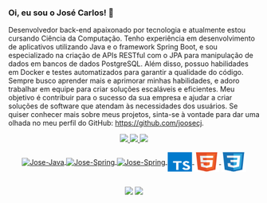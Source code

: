 ### Oi, eu sou o José Carlos!  👋

Desenvolvedor back-end apaixonado por tecnologia e atualmente estou cursando Ciência da Computação.
Tenho experiência em desenvolvimento de aplicativos utilizando Java e o framework Spring Boot, e sou especializado na criação de APIs RESTful com o JPA para manipulação de dados em bancos de dados PostgreSQL. Além disso, possuo habilidades em Docker e testes automatizados para garantir a qualidade do código. 
Sempre busco aprender mais e aprimorar minhas habilidades, e adoro trabalhar em equipe para criar soluções escaláveis e eficientes. Meu objetivo é contribuir para o sucesso da sua empresa e ajudar a criar soluções de software que atendam às necessidades dos usuários. Se quiser conhecer mais sobre meus projetos, sinta-se à vontade para dar uma olhada no meu perfil do GitHub: https://github.com/joosecj.


<div align="center">
  <a href="https://github.com/joosecj">
  <img height="180em" src="https://github-readme-stats-git-masterrstaa-rickstaa.vercel.app/api?username=joosecj&show_icons=true&theme=dracula&include_all_commits=true&count_private=true"/>
  <img height="180em" src="https://github-readme-stats-git-masterrstaa-rickstaa.vercel.app/api/top-langs/?username=joosecj&layout=compact&langs_count=7&theme=dracula"/>
   <img height="180em" src="https://github-readme-streak-stats.herokuapp.com?user=joosecj&theme=dracula"/>
</div>

<div align="center" style="display: inline_block"><br>
  <img align="center" alt="Jose-Java" height="40" width="50" src="https://cdn.jsdelivr.net/gh/devicons/devicon/icons/java/java-original.svg">
  <img align="center" alt="Jose-Spring" height="40" width="50" src="https://cdn.jsdelivr.net/gh/devicons/devicon/icons/spring/spring-original-wordmark.svg" /> 
  <img img align="center" alt="Jose-Spring" height="40" width="50" src="https://cdn.jsdelivr.net/gh/devicons/devicon/icons/postgresql/postgresql-plain-wordmark.svg" />
  <!--<img align="center" alt="Jose-Js" height="40" width="50" src="https://raw.githubusercontent.com/devicons/devicon/master/icons/javascript/javascript-plain.svg">-->
  <img align="center" alt="Jose-Ts" height="40" width="50" src="https://raw.githubusercontent.com/devicons/devicon/master/icons/typescript/typescript-plain.svg"> 
  <img align="center" alt="Jose-HTML" height="40" width="50" src="https://raw.githubusercontent.com/devicons/devicon/master/icons/html5/html5-original.svg">
  <img align="center" alt="Jose-CSS" height="40" width="50" src="https://raw.githubusercontent.com/devicons/devicon/master/icons/css3/css3-original.svg">  
</div>
 
##

<div align="center">
  <a href = "mailto:josecarloscjj@gmail.com"><img src="https://img.shields.io/badge/-Gmail-%23333?style=for-the-badge&logo=gmail&logoColor=white" target="_blank"></a>
  <a href="https://www.linkedin.com/in/joosecj-dev" target="_blank"><img src="https://img.shields.io/badge/-LinkedIn-%230077B5?style=for-the-badge&logo=linkedin&logoColor=white" target="_blank"></a> 
</div>
 


